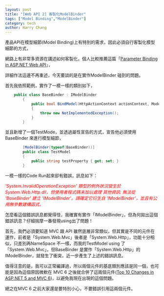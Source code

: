 ```yaml
---
layout: post
title: "[Web API 2] 客製化ModelBinder"
tags: ["Model Binding","ModelBinder"]
category: tech
author: Harry Chang
---
```


產品API在模型細節(Model Binding)上有特別的需求，因此必須自行客製化模型細節的方式，

網路上有非常多資源在講述如何客製化，個人比較推薦這篇「[Parameter Binding in ASP.NET Web API​](https://docs.microsoft.com/en-us/aspnet/web-api/overview/formats-and-model-binding/parameter-binding-in-aspnet-web-api)」，

詳細作法這邊不再重述，今天要談的是在實作ModelBinder 碰到的問題。
<!--more-->

首先我依照範例，實作了一模一樣的類別如下，

~~~cs
    public class BaseBinder : IModelBinder
        {
            public bool BindModel(HttpActionContext actionContext, ModelBindingContext bindingContext)
            {
                throw new NotImplementedException();
            }
        }
~~~

並且新增了一個TestMode，並透過屬性宣告的方式，宣告他必須使用BaseBinder 來進行模型細節，

~~~cs
        [ModelBinder(typeof(BaseBinder))]
        public class TestModel
        {
            public string testProperty { get; set; }
        }
~~~

一模一樣的Code Run起來卻有錯誤，訊息如下：

<span style="color:#FF0000;">*'System.InvalidOperationException' 類型的例外狀況發生於 System.Web.Http.dll，但使用者程式碼未加以處理 其他資訊: 無法從 'BaseBinder' 建立 'IModelBinder'。請確定它衍生自 'IModelBinder'，並且有公用無參數建構函式。*</span>

怎麼看這個錯誤訊息都覺得怪，我確實有實作「IModelBinder」，但為何拋出這個錯誤訊息？仔細揣摩一番發現using出了問題！

首先，我們必須要知道 MVC 跟 API 雖然底層非常類似，但其實是不同的元件在運作，前者是「System.Web.Mvc」後者是「System.Web.Http」，功能十分相似，只差別再NameSpace 不一樣，而我的TestModel using 了「System.Web.Mvc」，但BaseBinder 是實作「System.Web.Http」的IModelBinder，就發生了衝突，近一步產生了上述的錯誤訊息。

值得注意的是，我可以正常編譯過，所以兩個元件的基底類別應該是同一個，也可能是因為這個原因微軟在 MVC 6 之後就合併了這兩個元件([Top 10 Changes in ASP.NET 5 and MVC 6](http://stephenwalther.com/archive/2015/02/24/top-10-changes-in-asp-net-5-and-mvc-6))，以避免我現在出現的這個問題。

總之在MVC 6 之前大家還是要特別小心，不要錯誤引用這兩個元件。